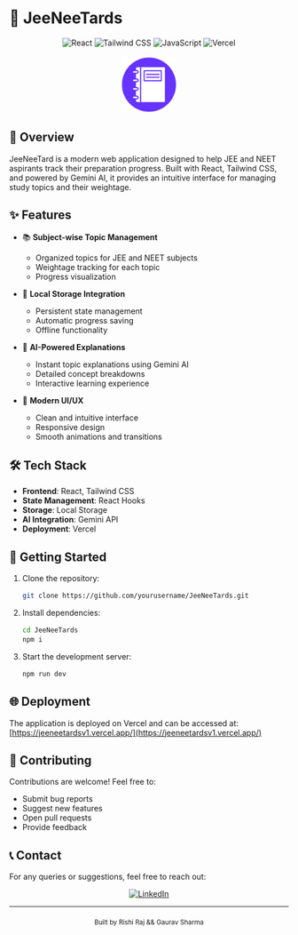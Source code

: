 # 🚀 JeeNeeTards

<div align="center">
  <img src="https://img.shields.io/badge/React-20232A?style=for-the-badge&logo=react&logoColor=61DAFB" alt="React" />
  <img src="https://img.shields.io/badge/Tailwind_CSS-38B2AC?style=for-the-badge&logo=tailwind-css&logoColor=white" alt="Tailwind CSS" />
  <img src="https://img.shields.io/badge/JavaScript-F7DF1E?style=for-the-badge&logo=javascript&logoColor=black" alt="JavaScript" />
  <img src="https://img.shields.io/badge/Vercel-000000?style=for-the-badge&logo=vercel&logoColor=white" alt="Vercel" />
</div>

<br />

<div align="center">
  <a href="https://jeeneetardsv1.vercel.app/">
    <img src="./src/assets/logo.svg" alt="Visit Website" width="100" height="100" />
  </a>
</div>

## 📝 Overview

JeeNeeTard is a modern web application designed to help JEE and NEET aspirants track their preparation progress. Built with React, Tailwind CSS, and powered by Gemini AI, it provides an intuitive interface for managing study topics and their weightage.

## ✨ Features

- 📚 **Subject-wise Topic Management**
  - Organized topics for JEE and NEET subjects
  - Weightage tracking for each topic
  - Progress visualization

- 💾 **Local Storage Integration**
  - Persistent state management
  - Automatic progress saving
  - Offline functionality

- 🤖 **AI-Powered Explanations**
  - Instant topic explanations using Gemini AI
  - Detailed concept breakdowns
  - Interactive learning experience

- 🎨 **Modern UI/UX**
  - Clean and intuitive interface
  - Responsive design
  - Smooth animations and transitions

## 🛠️ Tech Stack

- **Frontend**: React, Tailwind CSS
- **State Management**: React Hooks
- **Storage**: Local Storage
- **AI Integration**: Gemini API
- **Deployment**: Vercel

## 🚀 Getting Started

1. Clone the repository:
   ```bash
   git clone https://github.com/yourusername/JeeNeeTards.git
   ```

2. Install dependencies:
   ```bash
   cd JeeNeeTards
   npm i
   ```

3. Start the development server:
   ```bash
   npm run dev
   ```

## 🌐 Deployment

The application is deployed on Vercel and can be accessed at:
[https://jeeneetardsv1.vercel.app/](https://jeeneetardsv1.vercel.app/)

## 🤝 Contributing

Contributions are welcome! Feel free to:
- Submit bug reports
- Suggest new features
- Open pull requests
- Provide feedback

## 📞 Contact

For any queries or suggestions, feel free to reach out:

<div align="center">
  <a href="https://www.linkedin.com/in/rishiraj2003/">
    <img src="https://img.shields.io/badge/LinkedIn-0077B5?style=for-the-badge&logo=linkedin&logoColor=white" alt="LinkedIn" />
  </a>
</div>

---

<div align="center">
  <sub>Built by Rishi Raj && Gaurav Sharma</sub>
</div>
